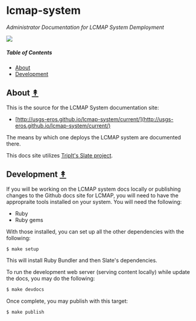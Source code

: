 # lcmap-system

*Administrator Documentation for LCMAP System Demployment*

[![][lcmap-logo]][lcmap-logo-large]

[lcmap-logo]: resources/images/lcmap-logo-1-250px.png
[lcmap-logo-large]: resources/images/lcmap-logo-1-1000px.png

##### Table of Contents

* [About](#about-)
* [Development](#development-)

## About [&#x219F;](#table-of-contents)

This is the source for the LCMAP System documentation site:
 * [http://usgs-eros.github.io/lcmap-system/current/](http://usgs-eros.github.io/lcmap-system/current/)

The means by which one deploys the LCMAP system are documented there.

This docs site utilizes [TripIt's Slate project](https://github.com/tripit/slate).


## Development [&#x219F;](#table-of-contents)

If you will be working on the LCMAP system docs locally or publishing changes
to the Github docs site for LCMAP, you will need to have the appropraite tools
installed on your system. You will need the following:

* Ruby
* Ruby gems

With those installed, you can set up all the other dependencies with the
following:

```bash
$ make setup
```

This will install Ruby Bundler and then Slate's dependencies.

To run the development web server (serving content locally) while update the
docs, you may do the following:

```bash
$ make devdocs
```

Once complete, you may publish with this target:

```bash
$ make publish
```
